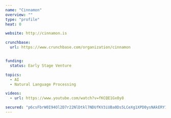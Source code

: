 ```yaml
---
name: "Cinnamon"
overview: ""
type: "profile"
heat: 0

website: http://cinnamon.is

crunchbase:
  url: https://www.crunchbase.com/organization/cinnamon


funding:
  status: Early Stage Venture

topics:
  - AI
  - Natural Language Processing

videos:
  - url: https://www.youtube.com/watch?v=fKCQE1Gx0y8

secured: "p6csFbrW0I94Ol2D7r22NlDtkl7NDUfKV3iUBa0Ds5LCeXg1XPD0ysNAkERY1ejVVeHsKs4kqAuGb9FiOgB4nAS5FJRkRfTABqK6bwiWVrJazqTpUyqOfUFH/H6HhVAHex99J9W1gLEjkAkLM62g9bcKGP2ICeU+mkBNLKlqa7SOf//XD7aBU6xd8jAJPH661zqZom9glv+TBTC2EkXY8+ZidnwtUhPtzQEKhSvaiLBeayl4q1P6WWQlbeGgM7Da8i/YWns8/OIKH8QH6ygUWc+uX6Mf4Qtnnp0m6mnWEIKtn2WxnZST9gHWI4tFGFXf;KBwqgai/IUidV6mBNw7bFg=="
---
```



